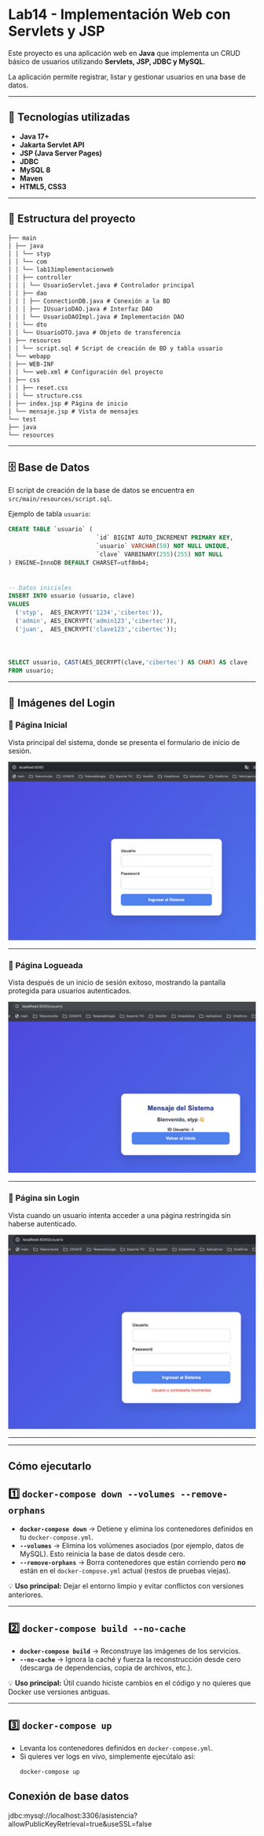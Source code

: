 # Lab14 - Implementación Web con Servlets y JSP

Este proyecto es una aplicación web en **Java** que implementa un CRUD básico de usuarios utilizando **Servlets, JSP, JDBC y MySQL**.

La aplicación permite registrar, listar y gestionar usuarios en una base de datos.

---

## 🚀 Tecnologías utilizadas

- **Java 17+**
- **Jakarta Servlet API**
- **JSP (Java Server Pages)**
- **JDBC**
- **MySQL 8**
- **Maven**
- **HTML5, CSS3**

---

## 📂 Estructura del proyecto

```src
├── main
│ ├── java
│ │ └── styp
│ │ └── com
│ │ └── lab13implementacionweb
│ │ ├── controller
│ │ │ └── UsuarioServlet.java # Controlador principal
│ │ ├── dao
│ │ │ ├── ConnectionDB.java # Conexión a la BD
│ │ │ ├── IUsuarioDAO.java # Interfaz DAO
│ │ │ └── UsuarioDAOImpl.java # Implementación DAO
│ │ └── dto
│ │ └── UsuarioDTO.java # Objeto de transferencia
│ ├── resources
│ │ └── script.sql # Script de creación de BD y tabla usuario
│ └── webapp
│ ├── WEB-INF
│ │ └── web.xml # Configuración del proyecto
│ ├── css
│ │ ├── reset.css
│ │ └── structure.css
│ ├── index.jsp # Página de inicio
│ └── mensaje.jsp # Vista de mensajes
└── test
├── java
└── resources

```


---

## 🗄️ Base de Datos

El script de creación de la base de datos se encuentra en `src/main/resources/script.sql`.

Ejemplo de tabla `usuario`:

```sql
CREATE TABLE `usuario` (
                         `id` BIGINT AUTO_INCREMENT PRIMARY KEY,
                         `usuario` VARCHAR(50) NOT NULL UNIQUE,
                         `clave` VARBINARY(255)(255) NOT NULL
) ENGINE=InnoDB DEFAULT CHARSET=utf8mb4;


-- Datos iniciales
INSERT INTO usuario (usuario, clave)
VALUES
  ('styp',  AES_ENCRYPT('1234','cibertec')),
  ('admin', AES_ENCRYPT('admin123','cibertec')),
  ('juan',  AES_ENCRYPT('clave123','cibertec'));



SELECT usuario, CAST(AES_DECRYPT(clave,'cibertec') AS CHAR) AS clave
FROM usuario;
```

---

## 📸 Imágenes del Login

### 🔹 Página Inicial
Vista principal del sistema, donde se presenta el formulario de inicio de sesión.

![Página Inicial](Documents/1.png)

---

### 🔹 Página Logueada
Vista después de un inicio de sesión exitoso, mostrando la pantalla protegida para usuarios autenticados.

![Página Logueada](Documents/2.png)

---

### 🔹 Página sin Login
Vista cuando un usuario intenta acceder a una página restringida sin haberse autenticado.

![Página sin Login](Documents/3.png)

---



---
## Cómo ejecutarlo
## 1️⃣ `docker-compose down --volumes --remove-orphans`

- **`docker-compose down`** → Detiene y elimina los contenedores definidos en tu `docker-compose.yml`.
- **`--volumes`** → Elimina los volúmenes asociados (por ejemplo, datos de MySQL). Esto reinicia la base de datos desde cero.
- **`--remove-orphans`** → Borra contenedores que están corriendo pero **no** están en el `docker-compose.yml` actual (restos de pruebas viejas).

💡 **Uso principal:** Dejar el entorno limpio y evitar conflictos con versiones anteriores.

---

## 2️⃣ `docker-compose build --no-cache`

- **`docker-compose build`** → Reconstruye las imágenes de los servicios.
- **`--no-cache`** → Ignora la caché y fuerza la reconstrucción desde cero (descarga de dependencias, copia de archivos, etc.).

💡 **Uso principal:** Útil cuando hiciste cambios en el código y no quieres que Docker use versiones antiguas.

---

## 3️⃣ `docker-compose up`

- Levanta los contenedores definidos en `docker-compose.yml`.
- Si quieres ver logs en vivo, simplemente ejecútalo así:
  ```bash
  docker-compose up

## Conexión de base datos
jdbc:mysql://localhost:3306/asistencia?allowPublicKeyRetrieval=true&useSSL=false